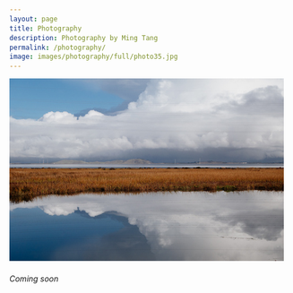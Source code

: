 ```yaml
---
layout: page
title: Photography
description: Photography by Ming Tang
permalink: /photography/
image: images/photography/full/photo35.jpg
---
```



<div class="post-box" style="margin-bottom:48px">
	<img class="box-img" src="/images/photography/thumb/DSC03046.jpg" alt="">
	<div class="box-text">
			<h6>Coming soon</h6>

